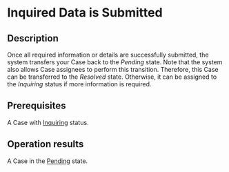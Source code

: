 # Inquired Data is Submitted
## Description
Once all required information or details are successfully submitted, the system transfers your Case back to the *Pending* state. Note that the system also allows Case assignees to perform this transition. Therefore, this Case can be transferred to the *Resolved* state. Otherwise, it can be assigned to the *Inquiring* status if more information is required.
## Prerequisites
A Case with [Inquiring](s-b-inquiring.html) status.
## Operation results
A Case in the [Pending](s-a-pending.html) state.
